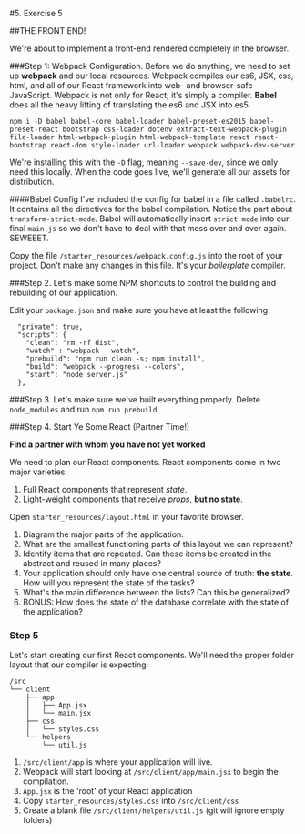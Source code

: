 #5. Exercise 5 

##THE FRONT END!

We're about to implement a front-end rendered completely in the browser.

###Step 1: Webpack Configuration.
Before we do anything, we need to set up **webpack** and our local resources. Webpack compiles our es6, JSX, css, html, and all of our React framework into web- and browser-safe JavaScript. Webpack is not only for React; it's simply a compiler. **Babel** does all the heavy lifting of translating the es6 and JSX into es5.

``` 
npm i -D babel babel-core babel-loader babel-preset-es2015 babel-preset-react bootstrap css-loader dotenv extract-text-webpack-plugin file-loader html-webpack-plugin html-webpack-template react react-bootstrap react-dom style-loader url-loader webpack webpack-dev-server 
```
We're installing this with the `-D` flag, meaning `--save-dev`, since we only need this locally. When the code goes live, we'll generate all our assets for distribution.

####Babel Config
I've included the config for babel in a file called `.babelrc`. It contains all the directives for the babel compilation. Notice the part about `transform-strict-mode`. Babel will automatically insert `strict mode` into our final `main.js` so we don't have to deal with that mess over and over again. SEWEEET.

Copy the file `/starter_resources/webpack.config.js` into the root of your project. Don't make any changes in this file. It's your _boilerplate_ compiler. 


###Step 2. Let's make some NPM shortcuts to control the building and rebuilding of our application.

Edit your `package.json` and make sure you have at least the following:
```
  "private": true,
  "scripts": {
    "clean": "rm -rf dist",
    "watch" : "webpack --watch",
    "prebuild": "npm run clean -s; npm install",
    "build": "webpack --progress --colors",
    "start": "node server.js"
  },
```

###Step 3. Let's make sure we've built everything properly.
Delete `node_modules` and run `npm run prebuild`


###Step 4. Start Ye Some React (Partner Time!)

**Find a partner with whom you have not yet worked**

We need to plan our React components. React components come in two major varieties: 
  1. Full React components that represent _state_.
  2. Light-weight components that receive _props_, **but no state**. 

Open `starter_resources/layout.html` in your favorite browser. 
  1. Diagram the major parts of the application. 
  2. What are the smallest functioning parts of this layout we can represent?
  3. Identify items that are repeated. Can these items be created in the abstract and reused in many places?
  4. Your application should only have one central source of truth: **the state**. How will you represent the state of the tasks?
  5. What's the main difference between the lists? Can this be generalized?
  6. BONUS: How does the state of the database correlate with the state of the application?

### Step 5 
Let's start creating our first React components. We'll need the proper folder layout that our compiler is expecting:

```
/src
└── client
    ├── app
    │   ├── App.jsx
    │   └── main.jsx
    ├── css
    │   └── styles.css
    └── helpers
        └── util.js
```

  1. `/src/client/app` is where your application will live. 
  2. Webpack will start looking at `/src/client/app/main.jsx` to begin the compilation. 
  2. `App.jsx` is the 'root' of your React application
  3. Copy `starter_resources/styles.css` into `/src/client/css`
  3. Create a blank file `/src/client/helpers/util.js` (git will ignore empty folders)

